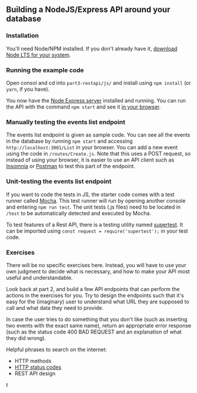 ## Building a NodeJS/Express API around your database


### Installation

You'll need Node/NPM installed. If you don't already have it, [download Node LTS for your system](https://nodejs.org/en/download/). 

### Running the example code

Open consol and cd into `part3-restapi/js/` and install using `npm install` (or `yarn`, if you have). 

You now have the [Node Express server](http://expressjs.com/en/4x/api.html) installed and running. You can run the API with the command `npm start` and see it [in your browser](http://localhost:3001/).

### Manually testing the events list endpoint
The events list endpoint is given as sample code. You can see all the events in the database by running `npm start` and accessing `http://localhost:3001/List` in your browser. You can add a new event using the code in `/routes/Create.js`. Note that this uses a POST request, so instead of using your browser, it is easier to use an API client such as [Insomnia](https://insomnia.rest/) or [Postman](https://www.getpostman.com/) to test this part of the endpoint.

### Unit-testing the events list endpoint

If you want to code the tests in JS, the starter code comes with a test runner called [Mocha](https://mochajs.org/). This test runner will run by opening another console and entering `npm run test`. The unit tests (.js files) need to be located in `/test` to be automatically detected and executed by Mocha. 

To test features of a Rest API, there is a testing utility named [supertest](https://github.com/visionmedia/supertest). It can be imported using `const request = require('supertest');` in your test code.


### Exercises
There will be no specific exercises here. Instead, you will have to use your own judgment to decide what is necessary, and how to make your API most useful and understandable.

Look back at part 2, and build a few API endpoints that can perform the actions in the exercises for you. Try to design the endpoints such that it's easy for the (imaginary) user to understand what URL they are supposed to call and what data they need to provide.

In case the user tries to do something that you don't like (such as inserting two events with the exact same name), return an appropriate error response (such as the status code 400 BAD REQUEST and an explanation of what they did wrong).

Helpful phrases to search on the internet:
+ HTTP methods
+ [HTTP status codes](https://http.cat/)
+ REST API design

t
